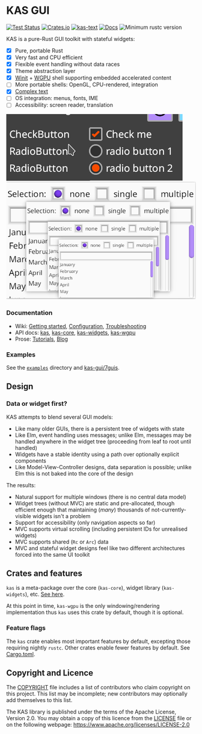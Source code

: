 KAS GUI
=======

[![Test Status](https://github.com/kas-gui/kas/workflows/Tests/badge.svg?event=push)](https://github.com/kas-gui/kas/actions)
[![Crates.io](https://img.shields.io/crates/v/kas.svg)](https://crates.io/crates/kas)
[![kas-text](https://img.shields.io/badge/GitHub-kas--text-blueviolet)](https://github.com/kas-gui/kas-text/)
[![Docs](https://docs.rs/kas/badge.svg)](https://docs.rs/kas)
![Minimum rustc version](https://img.shields.io/badge/rustc-1.65+-lightgray.svg)

KAS is a pure-Rust GUI toolkit with stateful widgets:

- [x] Pure, portable Rust
- [x] Very fast and CPU efficient
- [x] Flexible event handling without data races
- [x] Theme abstraction layer
- [x] [Winit] + [WGPU] shell supporting embedded accelerated content
- [ ] More portable shells: OpenGL, CPU-rendered, integration
- [x] [Complex text](https://github.com/kas-gui/kas-text/)
- [ ] OS integration: menus, fonts, IME
- [ ] Accessibility: screen reader, translation

![Animated](https://github.com/kas-gui/data-dump/blob/master/kas_0_11/video/animations.apng)
![Scalable](https://github.com/kas-gui/data-dump/blob/master/kas_0_10/image/scalable.png)

[Winit]: https://github.com/rust-windowing/winit
[WGPU]: https://github.com/gfx-rs/wgpu

### Documentation

-   Wiki: [Getting started](https://github.com/kas-gui/kas/wiki/Getting-started),
    [Configuration](https://github.com/kas-gui/kas/wiki/Configuration),
    [Troubleshooting](https://github.com/kas-gui/kas/wiki/Troubleshooting)
-   API docs: [kas](https://docs.rs/kas), [kas-core](https://docs.rs/kas-core),
    [kas-widgets](https://docs.rs/kas-widgets),
    [kas-wgpu](https://docs.rs/kas-wgpu)
-   Prose: [Tutorials](https://kas-gui.github.io/tutorials/),
    [Blog](https://kas-gui.github.io/blog/)

### Examples

See the [`examples`](examples) directory and
[kas-gui/7guis](https://github.com/kas-gui/7guis/).


Design
------

### Data or widget first?

KAS attempts to blend several GUI models:

-   Like many older GUIs, there is a persistent tree of widgets with state
-   Like Elm, event handling uses messages; unlike Elm, messages may be handled
    anywhere in the widget tree (proceeding from leaf to root until handled)
-   Widgets have a stable identity using a path over optionally explicit
    components
-   Like Model-View-Controller designs, data separation is possible; unlike Elm
    this is not baked into the core of the design

The results:

-   Natural support for multiple windows (there is no central data model)
-   Widget trees (without MVC) are static and pre-allocated, though efficient
    enough that maintaining (*many*) thousands
    of not-currently-visible widgets isn't a problem
-   Support for accessibility (only navigation aspects so far)
-   MVC supports virtual scrolling (including persistent IDs for unrealised
    widgets)
-   MVC supports shared (`Rc` or `Arc`) data
-   MVC and stateful widget designs feel like two different architectures
    forced into the same UI toolkit


Crates and features
-------------------

`kas` is a meta-package over the core (`kas-core`), widget library
(`kas-widgets`), etc. [See here](https://kas-gui.github.io/tutorials/#kas).

At this point in time, `kas-wgpu` is the only windowing/rendering implementation
thus `kas` uses this crate by default, though it is optional.

### Feature flags

The `kas` crate enables most important features by default, excepting those
requiring nightly `rustc`. Other crates enable fewer features by default.
See [Cargo.toml](https://github.com/kas-gui/kas/blob/master/Cargo.toml#L22).

[KAS-text]: https://github.com/kas-gui/kas-text/
[winit]: https://github.com/rust-windowing/winit/
[WGPU]: https://github.com/gfx-rs/wgpu
[`kas_wgpu::Options`]: https://docs.rs/kas-wgpu/latest/kas_wgpu/options/struct.Options.html


Copyright and Licence
---------------------

The [COPYRIGHT](COPYRIGHT) file includes a list of contributors who claim
copyright on this project. This list may be incomplete; new contributors may
optionally add themselves to this list.

The KAS library is published under the terms of the Apache License, Version 2.0.
You may obtain a copy of this licence from the [LICENSE](LICENSE) file or on
the following webpage: <https://www.apache.org/licenses/LICENSE-2.0>
